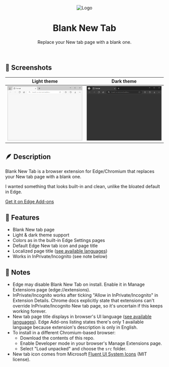 
<div align="center">

![Logo](assets/bnt-logo-128.png)

# Blank New Tab

Replace your New tab page with a blank one.

</div><br>

## 🎀 Screenshots

| Light theme | Dark theme |
|:-:|:-:|
| ![Screenshot of light theme](assets/bnt-demo-light.png) | ![Screenshot of dark theme](assets/bnt-demo-dark.png) |

## 🪶 Description

Blank New Tab is a browser extension for Edge/Chromium that replaces your New tab page with a blank one.

I wanted something that looks built-in and clean, unlike the bloated default in Edge.

[Get it on Edge Add-ons](https://microsoftedge.microsoft.com/addons/detail/blank-new-tab/pfbmpcgfjncjakgfpddijlbdpjnhnfem)

## 💚 Features

- Blank New tab page
- Light & dark theme support
- Colors as in the built-in Edge Settings pages
- Default Edge New tab icon and page title
- Localized page title ([see available languages](TRANSLATIONS))
- Works in InPrivate/Incognito (see note below)

## 📝 Notes

- Edge may disable Blank New Tab on install. Enable it in Manage Extensions page (edge://extensions).
- InPrivate/Incognito works after ticking "Allow in InPrivate/Incognito" in Extension Details. Chrome docs explicitly state that extensions can't override InPrivate/Incognito New tab page, so it's uncertain if this keeps working forever.
- New tab page title displays in browser's UI language ([see available languages](TRANSLATIONS)). Edge Add-ons listing states there's only 1 available language because extension's description is only in English.
- To install in a different Chromium-based browser:
  - Download the contents of this repo.
  - Enable Developer mode in your browser's Manage Extensions page.
  - Select "Load unpacked" and choose the `src` folder.
- New tab icon comes from Microsoft [Fluent UI System Icons](https://github.com/microsoft/fluentui-system-icons) (MIT license).
